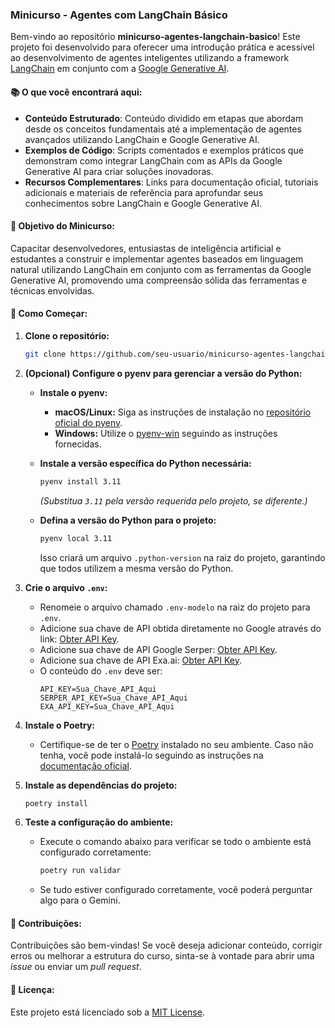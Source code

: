 ### Minicurso - Agentes com LangChain Básico

Bem-vindo ao repositório **minicurso-agentes-langchain-basico**! Este projeto foi desenvolvido para oferecer uma introdução prática e acessível ao desenvolvimento de agentes inteligentes utilizando a framework [LangChain](https://langchain.com/) em conjunto com a [Google Generative AI](https://ai.google/).

#### 📚 O que você encontrará aqui:

- **Conteúdo Estruturado**: Conteúdo dividido em etapas que abordam desde os conceitos fundamentais até a implementação de agentes avançados utilizando LangChain e Google Generative AI.
- **Exemplos de Código**: Scripts comentados e exemplos práticos que demonstram como integrar LangChain com as APIs da Google Generative AI para criar soluções inovadoras.
- **Recursos Complementares**: Links para documentação oficial, tutoriais adicionais e materiais de referência para aprofundar seus conhecimentos sobre LangChain e Google Generative AI.

#### 🎯 Objetivo do Minicurso:

Capacitar desenvolvedores, entusiastas de inteligência artificial e estudantes a construir e implementar agentes baseados em linguagem natural utilizando LangChain em conjunto com as ferramentas da Google Generative AI, promovendo uma compreensão sólida das ferramentas e técnicas envolvidas.

#### 🚀 Como Começar:

1. **Clone o repositório:**

   ```bash
   git clone https://github.com/seu-usuario/minicurso-agentes-langchain-basico.git
   ```

2. **(Opcional) Configure o pyenv para gerenciar a versão do Python:**

   - **Instale o pyenv:**

     - **macOS/Linux:**
       Siga as instruções de instalação no [repositório oficial do pyenv](https://github.com/pyenv/pyenv#installation).
     - **Windows:**
       Utilize o [pyenv-win](https://github.com/pyenv-win/pyenv-win) seguindo as instruções fornecidas.

   - **Instale a versão específica do Python necessária:**

     ```bash
     pyenv install 3.11
     ```

     _(Substitua `3.11` pela versão requerida pelo projeto, se diferente.)_

   - **Defina a versão do Python para o projeto:**
     ```bash
     pyenv local 3.11
     ```
     Isso criará um arquivo `.python-version` na raiz do projeto, garantindo que todos utilizem a mesma versão do Python.

3. **Crie o arquivo `.env`:**

   - Renomeie o arquivo chamado `.env-modelo` na raiz do projeto para `.env`.
   - Adicione sua chave de API obtida diretamente no Google através do link: [Obter API Key](https://aistudio.google.com/app/apikey).
   - Adicione sua chave de API Google Serper: [Obter API Key](https://serper.dev/api-key).
   - Adicione sua chave de API Exa.ai: [Obter API Key](https://dashboard.exa.ai/api-keys).
   - O conteúdo do `.env` deve ser:
     ```env
     API_KEY=Sua_Chave_API_Aqui
     SERPER_API_KEY=Sua_Chave_API_Aqui
     EXA_API_KEY=Sua_Chave_API_Aqui
     ```

4. **Instale o Poetry:**

   - Certifique-se de ter o [Poetry](https://python-poetry.org/) instalado no seu ambiente. Caso não tenha, você pode instalá-lo seguindo as instruções na [documentação oficial](https://python-poetry.org/docs/#installation).

5. **Instale as dependências do projeto:**

   ```bash
   poetry install
   ```

6. **Teste a configuração do ambiente:**
   - Execute o comando abaixo para verificar se todo o ambiente está configurado corretamente:
     ```bash
     poetry run validar
     ```
   - Se tudo estiver configurado corretamente, você poderá perguntar algo para o Gemini.

#### 🤝 Contribuições:

Contribuições são bem-vindas! Se você deseja adicionar conteúdo, corrigir erros ou melhorar a estrutura do curso, sinta-se à vontade para abrir uma _issue_ ou enviar um _pull request_.

#### 📄 Licença:

Este projeto está licenciado sob a [MIT License](LICENSE).
